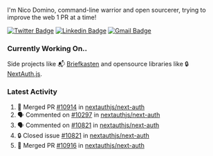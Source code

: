 
I'm Nico Domino, command-line warrior and open sourcerer, trying to improve the web 1 PR at a time!

[![Twitter Badge](https://img.shields.io/badge/-@ndom91-1ca0f1?style=flat-square&labelColor=1ca0f1&logo=twitter&logoColor=white&link=https://twitter.com/ndom91)](https://twitter.com/ndom91) [![Linkedin Badge](https://img.shields.io/badge/-ndom91-blue?style=flat-square&logo=Linkedin&logoColor=white&link=https://www.linkedin.com/in/ndom91/)](https://www.linkedin.com/in/ndom91/) [![Gmail Badge](https://img.shields.io/badge/-yo@ndo.dev-c14438?style=flat-square&logo=mail.ru&logoColor=white&link=mailto:yo@ndo.dev)](mailto:yo@ndo.dev)

### Currently Working On..

Side projects like 📬 [Briefkasten](https://briefkastenhq.com) and opensource libraries like 🔒 [NextAuth.js](https://github.com/nextauthjs/next-auth).

<!--START_SECTION_PROFILE_VIEWS:readme-info-->
<!--END_SECTION_PROFILE_VIEWS:readme-info-->

<!--START_SECTION_DAILY_COMMIT:readme-info-->
<!--END_SECTION_DAILY_COMMIT:readme-info-->

<!--START_SECTION_WEEKLY_COMMIT:readme-info-->
<!--END_SECTION_WEEKLY_COMMIT:readme-info-->

### Latest Activity

<!--START_SECTION:activity-->
1. 🎉 Merged PR [#10914](https://github.com/nextauthjs/next-auth/pull/10914) in [nextauthjs/next-auth](https://github.com/nextauthjs/next-auth)
2. 🗣 Commented on [#10297](https://github.com/nextauthjs/next-auth/pull/10297#issuecomment-2112193755) in [nextauthjs/next-auth](https://github.com/nextauthjs/next-auth)
3. 🗣 Commented on [#10821](https://github.com/nextauthjs/next-auth/issues/10821#issuecomment-2112126046) in [nextauthjs/next-auth](https://github.com/nextauthjs/next-auth)
4. 🔒 Closed issue [#10821](https://github.com/nextauthjs/next-auth/issues/10821) in [nextauthjs/next-auth](https://github.com/nextauthjs/next-auth)
5. 🎉 Merged PR [#10916](https://github.com/nextauthjs/next-auth/pull/10916) in [nextauthjs/next-auth](https://github.com/nextauthjs/next-auth)
<!--END_SECTION:activity-->

